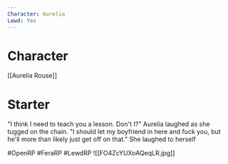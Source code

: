 ```yaml
---
Character: Aurelia
Lewd: Yes
---
```

# Character
[[Aurelia Rouse]]

# Starter
"I think I need to teach you a lesson. Don't I?" Aurelia laughed as she tugged on the chain. "I should let my boyfriend in here and fuck you, but he'll more than likely just get off on that." She laughed to herself  

#OpenRP #FeraRP #LewdRP 
![[FO4ZcYUXoAQeqLR.jpg]]